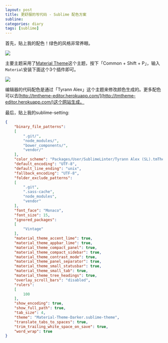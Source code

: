 ```yaml
---
layout: post
title: 更舒服的写代码 - Sublime 配色方案
subline:
categories: diary
tags: [sublime]
---
```


首先，贴上我的配色！绿色的风格非常养眼。

![]({{site.qiniu}}/2016/07/21/01.png)

主要主题采用了[Material Theme](https://github.com/equinusocio/material-theme)这个主题，按下「Common + Shift + P」，输入`Material`安装下面这个3个插件即可。

![]({{site.qiniu}}/2016/07/21/02.png)

编辑器的代码配色是通过「Tyrann Alex」这个主题来修改颜色生成的。更多配色可以去[http://tmtheme-editor.herokuapp.com/](http://tmtheme-editor.herokuapp.com/)这个网站生成。

最后，贴上我的sublime-setting:

```json
{
    "binary_file_patterns":
    [
        ".git/",
        "node_modules/",
        "bower_components/",
        "vendor/"
    ],
    "color_scheme": "Packages/User/SublimeLinter/Tyrann Alex (SL).tmTheme",
    "default_encoding": "UTF-8",
    "default_line_ending": "unix",
    "fallback_encoding": "UTF-8",
    "folder_exclude_patterns":
    [
        ".git",
        ".sass-cache",
        "node_modules",
        "vendor"
    ],
    "font_face": "Monaco",
    "font_size": 15,
    "ignored_packages":
    [
        "Vintage"
    ],
    "material_theme_accent_lime": true,
    "material_theme_appbar_lime": true,
    "material_theme_compact_panel": true,
    "material_theme_compact_sidebar": true,
    "material_theme_contrast_mode": true,
    "material_theme_panel_separator": true,
    "material_theme_small_statusbar": true,
    "material_theme_small_tab": true,
    "material_theme_tree_headings": true,
    "overlay_scroll_bars": "disabled",
    "rulers":
    [
        100
    ],
    "show_encoding": true,
    "show_full_path": true,
    "tab_size": 4,
    "theme": "Material-Theme-Darker.sublime-theme",
    "translate_tabs_to_spaces": true,
    "trim_trailing_white_space_on_save": true,
    "word_wrap": true
}

```
